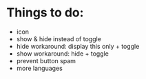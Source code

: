 # Things to do:
- icon
- show & hide instead of toggle
- hide workaround: display this only + toggle
- show workaround: hide + toggle
- prevent button spam
- more languages